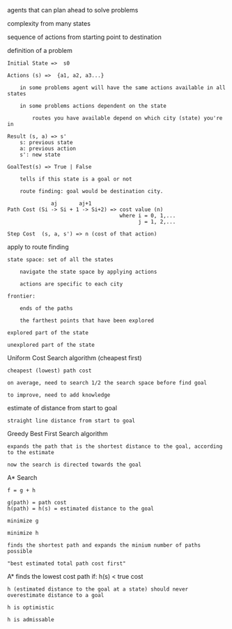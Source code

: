 agents that can plan ahead to solve problems

complexity from many states

sequence of actions from starting point to destination

definition of a problem

    Initial State =>  s0 

    Actions (s) =>  {a1, a2, a3...}

        in some problems agent will have the same actions available in all states 

        in some problems actions dependent on the state 

            routes you have available depend on which city (state) you're in

    Result (s, a) => s'
        s: previous state
        a: previous action
        s': new state

    GoalTest(s) => True | False 

        tells if this state is a goal or not 

        route finding: goal would be destination city. 

                  aj       aj+1
    Path Cost (Si -> Si + 1 -> Si+2) => cost value (n)
                                        where i = 0, 1,...
                                              j = 1, 2,...

    Step Cost  (s, a, s') => n (cost of that action)

apply to route finding

    state space: set of all the states

        navigate the state space by applying actions 

        actions are specific to each city

    frontier: 
        
        ends of the paths

        the farthest points that have been explored

    explored part of the state

    unexplored part of the state 

Uniform Cost Search algorithm (cheapest first)

    cheapest (lowest) path cost 

    on average, need to search 1/2 the search space before find goal

    to improve, need to add knowledge

estimate of distance from start to goal

    straight line distance from start to goal 

Greedy Best First Search algorithm 

    expands the path that is the shortest distance to the goal, according to the estimate

    now the search is directed towards the goal 

A* Search

    f = g + h

    g(path) = path cost
    h(path) = h(s) = estimated distance to the goal

    minimize g 

    minimize h 

    finds the shortest path and expands the minium number of paths possible 

    "best estimated total path cost first"

A* finds the lowest cost path if: h(s) < true cost

    h (estimated distance to the goal at a state) should never overestimate distance to a goal 

    h is optimistic 

    h is admissable 

    







